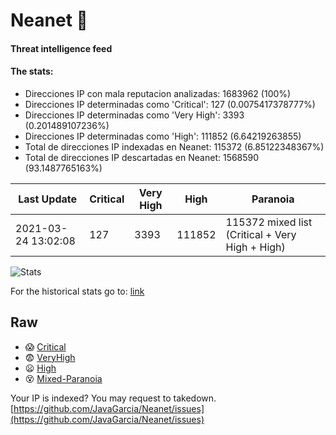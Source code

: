 # Neanet :hocho:
#### Threat intelligence feed
#### The stats:

- Direcciones IP con mala reputacion analizadas: 1683962 (100%)
- Direcciones IP determinadas como 'Critical':  127 (0.0075417378777%)
- Direcciones IP determinadas como 'Very High':  3393 (0.201489107236%)
- Direcciones IP determinadas como 'High':  111852 (6.64219263855)
- Total de direcciones IP indexadas en Neanet:  115372 (6.85122348367%)
- Total de direcciones IP descartadas en Neanet:  1568590 (93.1487765163%)

| Last Update | Critical | Very High | High | Paranoia |
| --- | --- | --- | --- | --- |
| 2021-03-24 13:02:08 | 127 | 3393 | 111852 | 115372 mixed list (Critical + Very High + High)|

![Stats](https://docs.google.com/spreadsheets/d/e/2PACX-1vSnaNMIXVabIpDJjufMlzH7poXnshF3mgd8Is1g9ytUEzVsP5my4Trn8f-xkoLLQ38xpL3HtmUexLo6/pubchart?oid=501124687&format=image)

For the historical stats go to: [link](/stats.csv)
## Raw
- :scream: [Critical](https://raw.githubusercontent.com/JavaGarcia/Neanet/master/blacklists/neanet_critical.txt)
- :fearful: [VeryHigh](https://raw.githubusercontent.com/JavaGarcia/Neanet/master/blacklists/neanet_veryHigh.txtt)
- :frowning: [High](https://raw.githubusercontent.com/JavaGarcia/Neanet/master/blacklists/neanet_high.txt)
- :dizzy_face: [Mixed-Paranoia](https://raw.githubusercontent.com/JavaGarcia/Neanet/master/blacklists/neanet_all.txt)


Your IP is indexed? You may request to takedown. [https://github.com/JavaGarcia/Neanet/issues](https://github.com/JavaGarcia/Neanet/issues)

































































































































































































































































































































































































































































































































































































































































































































































































































































































































































































































































































































































































































































































































































































































































































































































































































































































































































































































































































































































































































































































































































































































































































































































































































































































































































































































































































































































































































































































































































































































































































































































































































































































































































































































































































































































































































































































































































































































































































































































































































































































































































































































































































































































































































































































































































































































































































































































































































































































































































































































































































































































































































































































